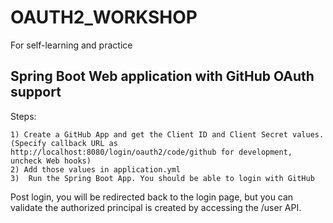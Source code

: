 # OAUTH2_WORKSHOP
For self-learning and practice




Spring Boot Web application with GitHub OAuth support
------------------------------------------------------

Steps:

    1) Create a GitHub App and get the Client ID and Client Secret values. (Specify callback URL as http://localhost:8080/login/oauth2/code/github for development, uncheck Web hooks)
    2) Add those values in application.yml
    3)  Run the Spring Boot App. You should be able to login with GitHub
   
Post login, you will be redirected back to the login page, but you can validate the authorized principal is created by accessing the /user API.
